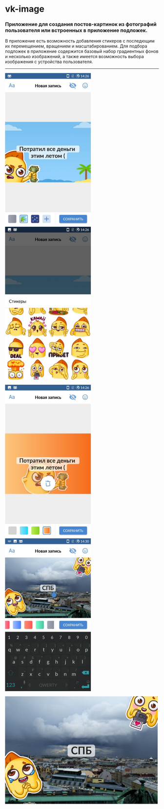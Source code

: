 # vk-image

<h3>Приложение для создания постов-картинок из фотографий пользователя или встроенных в приложение подложек.</h3>
В приложение есть возможность добавления стикеров с последющим их перемещением, вращением и масштабированием. Для подбора подложек в приложение содержится базовый набор градиентных фонов и несколько изображений, а также имеется возможность выбора изображения с устройства пользователя.
<hr>

<img src="images/img1.jpg" height="500"/>      <img src="images/img2.jpg" height="500"/>


<img src="images/img3.jpg" height="500"/>      <img src="images/img4.jpg" height="500"/>

<img src="images/img5.jpg" width="500"/>
